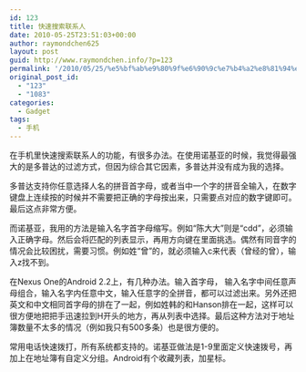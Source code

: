 ```yaml
---
id: 123
title: 快速搜索联系人
date: 2010-05-25T23:51:03+00:00
author: raymondchen625
layout: post
guid: http://www.raymondchen.info/?p=123
permalink: '/2010/05/25/%e5%bf%ab%e9%80%9f%e6%90%9c%e7%b4%a2%e8%81%94%e7%b3%bb%e4%ba%ba/'
original_post_id:
  - "123"
  - "1083"
categories:
  - Gadget
tags:
  - 手机
---
```

在手机里快速搜索联系人的功能，有很多办法。在使用诺基亚的时候，我觉得最强大的是多普达的过滤方式，但因为综合其它因素，多普达并没有成为我的选择。

多普达支持你任意选择人名的拼音首字母，或者当中一个字的拼音全输入，在数字键盘上连续按的时候并不需要把正确的字母按出来，只需要点对应的数字键即可。最后这点非常方便。

而诺基亚，我用的方法是输入名字首字母缩写。例如“陈大大”则是“cdd”，必须输入正确字母。然后会将匹配的列表显示，再用方向键在里面挑选。偶然有同音字的情况会比较困扰，需要习惯。例如姓“曾”的，就必须输入c来代表（曾经的曾），输入z找不到。

在Nexus One的Android 2.2上，有几种办法。输入首字母， 输入名字中间任意声母组合，输入名字内任意中文，输入任意字的全拼音，都可以过滤出来。另外还把英文和中文相同首字母的排在了一起，例如姓韩的和Hanson排在一起，这样可以很方便地把把手迅速拉到H开头的地方，再从列表中选择。最后这种方法对于地址簿数量不太多的情况（例如我只有500多条）也是很方便的。

常用电话快速拨打，所有系统都支持的。诺基亚做法是1-9里面定义快速拨号，再加上在地址簿有自定义分组。Android有个收藏列表，加星标。